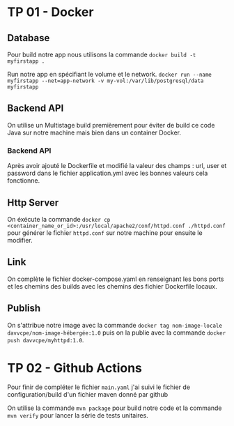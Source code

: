 # TP 01 - Docker

## Database

Pour build notre app nous utilisons la commande
`docker build -t myfirstapp .`

Run notre app en spécifiant le volume et le network.
`docker run --name myfirstapp --net=app-network -v my-vol:/var/lib/postgresql/data myfirstapp`

## Backend API

On utilise un Multistage build premièrement pour éviter de build ce code Java sur notre machine mais bien dans un container Docker.

### Backend API

Après avoir ajouté le Dockerfile et modifié la valeur des champs : url, user et password dans le fichier application.yml avec les bonnes valeurs cela fonctionne.

## Http Server

On éxécute la commande `docker cp <container_name_or_id>:/usr/local/apache2/conf/httpd.conf ./httpd.conf` pour générer le fichier `httpd.conf` sur notre machine pour ensuite le modifier.

## Link

On complète le fichier docker-compose.yaml en renseignant les bons ports et les chemins des builds avec les chemins des fichier Dockerfile locaux.

## Publish

On s'attribue notre image avec la commande `docker tag nom-image-locale davvcpe/nom-image-hébergée:1.0` puis on la publie avec la commande `docker push davvcpe/myhttpd:1.0`.

# TP 02 - Github Actions

Pour finir de compléter le fichier `main.yaml` j'ai suivi le fichier de configuration/build d'un fichier maven donné par github

On utilise la commande `mvn package` pour build notre code et la commande `mvn verify` pour lancer la série de tests unitaires.

